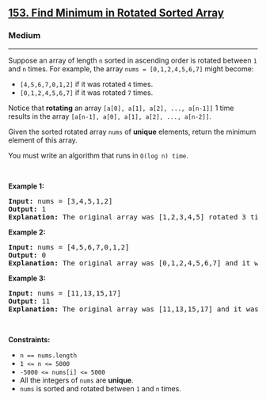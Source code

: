 <h2><a href="https://leetcode.com/problems/find-minimum-in-rotated-sorted-array/">153. Find Minimum in Rotated Sorted Array</a>
</h2><h3>Medium</h3><hr><div><p>Suppose an array of length <code>n</code> sorted in ascending order is rotated between <code>1</code> and <code>n</code> times. For example, the array <code>nums = [0,1,2,4,5,6,7]</code> might become:</p>
<ul>
<li><code>[4,5,6,7,0,1,2]</code> if it was rotated <code>4</code> times.</li>
<li><code>[0,1,2,4,5,6,7]</code> if it was rotated <code>7</code> times.</li>
</ul>
<p>Notice that <strong>rotating</strong> an array <code>[a[0], a[1], a[2], ..., a[n-1]]</code> 1 time results in the array <code>[a[n-1], a[0], a[1], a[2], ..., a[n-2]]</code>.</p>
<p>Given the sorted rotated array <code>nums</code> of <strong>unique</strong> elements, return the minimum element of this array.</p>
<p>You must write an algorithm that runs in <code>O(log n) time</code>.</p>
<p>&nbsp;</p>
<p><strong class="example">Example 1:</strong></p>

<pre><strong>Input:</strong> nums = [3,4,5,1,2]
<strong>Output:</strong> 1
<strong>Explanation:</strong> The original array was [1,2,3,4,5] rotated 3 times.
</pre>

<p><strong class="example">Example 2:</strong></p>

<pre><strong>Input:</strong> nums = [4,5,6,7,0,1,2]
<strong>Output:</strong> 0
<strong>Explanation:</strong> The original array was [0,1,2,4,5,6,7] and it was rotated 4 times.
</pre>

<p><strong class="example">Example 3:</strong></p>

<pre><strong>Input:</strong> nums = [11,13,15,17]
<strong>Output:</strong> 11
<strong>Explanation:</strong> The original array was [11,13,15,17] and it was rotated 4 times. 
</pre>


<p>&nbsp;</p>
<p><strong>Constraints:</strong></p>

<ul>
	<li><code>n == nums.length</code></li>
    <li><code>1 <= n <= 5000</code></li>
    <li><code>-5000 <= nums[i] <= 5000</code></li>
	<li>All the integers of <code>nums</code> are <strong>unique</strong>.</li>
	<li><code>nums</code> is sorted and rotated between <code>1</code> and <code>n</code> times.</li>
</ul>
